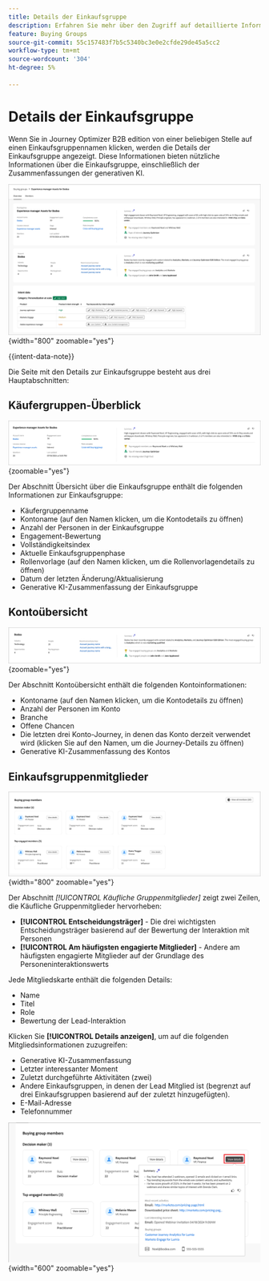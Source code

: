```yaml
---
title: Details der Einkaufsgruppe
description: Erfahren Sie mehr über den Zugriff auf detaillierte Informationen und Zusammenfassungen der generativen KI für Einkaufsgruppen in Journey Optimizer B2B edition.
feature: Buying Groups
source-git-commit: 55c157483f7b5c5340bc3e0e2cfde29de45a5cc2
workflow-type: tm+mt
source-wordcount: '304'
ht-degree: 5%

---
```


# Details der Einkaufsgruppe

Wenn Sie in Journey Optimizer B2B edition von einer beliebigen Stelle auf einen Einkaufsgruppennamen klicken, werden die Details der Einkaufsgruppe angezeigt. Diese Informationen bieten nützliche Informationen über die Einkaufsgruppe, einschließlich der Zusammenfassungen der generativen KI.

![Auf Details der Einkaufsgruppe zugreifen](./assets/buying-group-details.png){width="800" zoomable="yes"}

{{intent-data-note}}

Die Seite mit den Details zur Einkaufsgruppe besteht aus drei Hauptabschnitten:

## Käufergruppen-Überblick

![Einkaufsgruppenübersicht](./assets/details-page-buying-group-overview.png){zoomable="yes"}

Der Abschnitt Übersicht über die Einkaufsgruppe enthält die folgenden Informationen zur Einkaufsgruppe:

* Käufergruppenname
* Kontoname (auf den Namen klicken, um die Kontodetails zu öffnen)
* Anzahl der Personen in der Einkaufsgruppe
* Engagement-Bewertung
* Vollständigkeitsindex
* Aktuelle Einkaufsgruppenphase
* Rollenvorlage (auf den Namen klicken, um die Rollenvorlagendetails zu öffnen)
* Datum der letzten Änderung/Aktualisierung
* Generative KI-Zusammenfassung der Einkaufsgruppe

## Kontoübersicht

![Einkaufsgruppenkonto - Übersicht](./assets/details-page-buying-group-account-overview.png){zoomable="yes"}

Der Abschnitt Kontoübersicht enthält die folgenden Kontoinformationen:

* Kontoname (auf den Namen klicken, um die Kontodetails zu öffnen)
* Anzahl der Personen im Konto
* Branche
* Offene Chancen
* Die letzten drei Konto-Journey, in denen das Konto derzeit verwendet wird (klicken Sie auf den Namen, um die Journey-Details zu öffnen)
* Generative KI-Zusammenfassung des Kontos

## Einkaufsgruppenmitglieder

![Käufliche Gruppenmitglieder](./assets/details-page-buying-group-members.png){width="800" zoomable="yes"}

Der Abschnitt _[!UICONTROL Käufliche Gruppenmitglieder]_ zeigt zwei Zeilen, die Käufliche Gruppenmitglieder hervorheben:

* **[!UICONTROL Entscheidungsträger]** - Die drei wichtigsten Entscheidungsträger basierend auf der Bewertung der Interaktion mit Personen
* **[!UICONTROL Am häufigsten engagierte Mitglieder]** - Andere am häufigsten engagierte Mitglieder auf der Grundlage des Personeninteraktionswerts

Jede Mitgliedskarte enthält die folgenden Details:

* Name
* Titel
* Role
* Bewertung der Lead-Interaktion

Klicken Sie **[!UICONTROL Details anzeigen]**, um auf die folgenden Mitgliedsinformationen zuzugreifen:

* Generative KI-Zusammenfassung
* Letzter interessanter Moment
* Zuletzt durchgeführte Aktivitäten (zwei)
* Andere Einkaufsgruppen, in denen der Lead Mitglied ist (begrenzt auf drei Einkaufsgruppen basierend auf der zuletzt hinzugefügten).
* E-Mail-Adresse
* Telefonnummer

![Weitere Details für ein Mitglied einer Einkaufsgruppe anzeigen](./assets/details-page-buying-group-members-view-details.png){width="600" zoomable="yes"}
